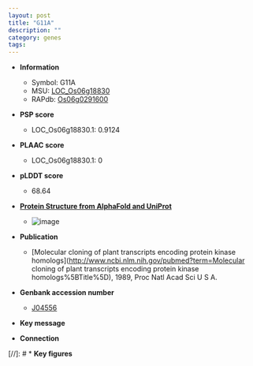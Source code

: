 ```yaml
---
layout: post
title: "G11A"
description: ""
category: genes
tags: 
---
```


* **Information**  
    + Symbol: G11A  
    + MSU: [LOC_Os06g18830](http://rice.plantbiology.msu.edu/cgi-bin/ORF_infopage.cgi?orf=LOC_Os06g18830)  
    + RAPdb: [Os06g0291600](http://rapdb.dna.affrc.go.jp/viewer/gbrowse_details/irgsp1?name=Os06g0291600)  

* **PSP score**  
    + LOC_Os06g18830.1: 0.9124 

* **PLAAC score**  
    + LOC_Os06g18830.1: 0 

* **pLDDT score**
    + 68.64

* **[Protein Structure from AlphaFold and UniProt](https://www.uniprot.org/uniprotkb/Q0DCT8/entry#structure)**
    + ![image](https://ricepsp.github.io/images/Q0/AF-Q0DCT8-F1.png)

* **Publication**  
    + [Molecular cloning of plant transcripts encoding protein kinase homologs](http://www.ncbi.nlm.nih.gov/pubmed?term=Molecular cloning of plant transcripts encoding protein kinase homologs%5BTitle%5D), 1989, Proc Natl Acad Sci U S A.

* **Genbank accession number**  
    + [J04556](http://www.ncbi.nlm.nih.gov/nuccore/J04556)

* **Key message**  

* **Connection**  

[//]: # * **Key figures**  


